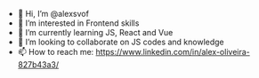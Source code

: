 - 👋 Hi, I’m @alexsvof
- 👀 I’m interested in Frontend skills
- 🌱 I’m currently learning JS, React and Vue
- 💞️ I’m looking to collaborate on JS codes and knowledge
- 📫 How to reach me: https://www.linkedin.com/in/alex-oliveira-827b43a3/

<!---
alexsvof/alexsvof is a ✨ special ✨ repository because its `README.md` (this file) appears on your GitHub profile.
You can click the Preview link to take a look at your changes.
--->

